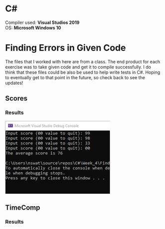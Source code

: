 # C#

Compiler used: **Visual Studios 2019**<br />
OS: **Microsoft Windows 10**

# Finding Errors in Given Code

The files that I worked with here are from a class. The end product for each exercise was to take given code and get it to compile successfully. I do think that these files could be also be used to help write tests in C#. Hoping to eventually get to that point in the future, so check back to see the updates!



## Scores







### Results

![Scores](https://github.com/aquaman48/C-Sharp/blob/main/Screenshots/Debug_Questions/Scores/Score_Debug.PNG)

## TimeComp



### Results
